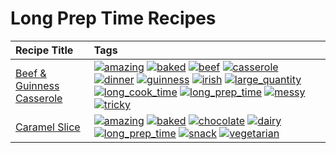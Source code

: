 # Long Prep Time Recipes 

|Recipe Title|Tags
|:---|:---|
|[Beef & Guinness Casserole](../recipes/beefandguinnesscasserole.md)|<a href="../tags/amazing.html"><img src="https://img.shields.io/badge/tag-amazing-3faa68" alt="amazing" /></a> <a href="../tags/baked.html"><img src="https://img.shields.io/badge/tag-baked-c5d714" alt="baked" /></a> <a href="../tags/beef.html"><img src="https://img.shields.io/badge/tag-beef-93e32e" alt="beef" /></a> <a href="../tags/casserole.html"><img src="https://img.shields.io/badge/tag-casserole-c5a27b" alt="casserole" /></a> <a href="../tags/dinner.html"><img src="https://img.shields.io/badge/tag-dinner-945e60" alt="dinner" /></a> <a href="../tags/guinness.html"><img src="https://img.shields.io/badge/tag-guinness-5f1085" alt="guinness" /></a> <a href="../tags/irish.html"><img src="https://img.shields.io/badge/tag-irish-f3232d" alt="irish" /></a> <a href="../tags/large_quantity.html"><img src="https://img.shields.io/badge/tag-large_quantity-424c13" alt="large_quantity" /></a> <a href="../tags/long_cook_time.html"><img src="https://img.shields.io/badge/tag-long_cook_time-29c88d" alt="long_cook_time" /></a> <a href="../tags/long_prep_time.html"><img src="https://img.shields.io/badge/tag-long_prep_time-786ed6" alt="long_prep_time" /></a> <a href="../tags/messy.html"><img src="https://img.shields.io/badge/tag-messy-8ce6fc" alt="messy" /></a> <a href="../tags/tricky.html"><img src="https://img.shields.io/badge/tag-tricky-b62aa6" alt="tricky" /></a>|
|[Caramel Slice](../recipes/caramelslice.md)|<a href="../tags/amazing.html"><img src="https://img.shields.io/badge/tag-amazing-3faa68" alt="amazing" /></a> <a href="../tags/baked.html"><img src="https://img.shields.io/badge/tag-baked-c5d714" alt="baked" /></a> <a href="../tags/chocolate.html"><img src="https://img.shields.io/badge/tag-chocolate-a168f4" alt="chocolate" /></a> <a href="../tags/dairy.html"><img src="https://img.shields.io/badge/tag-dairy-4b9e32" alt="dairy" /></a> <a href="../tags/long_prep_time.html"><img src="https://img.shields.io/badge/tag-long_prep_time-786ed6" alt="long_prep_time" /></a> <a href="../tags/snack.html"><img src="https://img.shields.io/badge/tag-snack-33b5de" alt="snack" /></a> <a href="../tags/vegetarian.html"><img src="https://img.shields.io/badge/tag-vegetarian-473080" alt="vegetarian" /></a>|